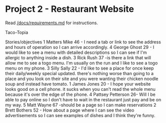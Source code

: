 # Project 2 - Restaurant Website

Read [/docs/requirements.md](https://github.com/bootcamp-s19/project2-js-restaurant-website/blob/master/docs/requirements.md) for instructions.

Taco-Topia

Stories/objectives
   1 Matters Mike 46 - I need a tab or link to see the address and  hours of operation so I can arrive accordingly.
   4  George Ghost 29 - I would like to see a menu with detailed descriptions so I can see if I'm allergic to anything inside a dish.
   3 Rick Rush 37 -is there a link that will allow me to see a togo menu. I'm usually on the run and I like to see a togo menu on my    phone.
   3 Silly Sally 22  - I'd like to see a place for once keep their daily/weekly special updated. there's nothing worse than going to    a place and you look on their site and you were wanting their chicken noodle soup and instead have tomato.
   1 James Jones 20  - I hope your website looks good on a cell phone. it sucks when you can't read the whole menu because it's over    the edge of the phone.
   4 Pattsey Petterson 26- Will I be able to pay online so I don't have to wait in the restaurant just pay and be on my way.
   5  Matt Wayne 67 -should be a page so I can make  reservations
   2  Brett Bothers 52 - How about a page where I can see the video advertisements so I can see examples of dishes and I think they're funny. 